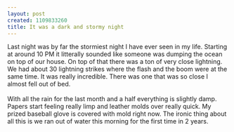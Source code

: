 ```yaml
--- 
layout: post
created: 1109833260
title: It was a dark and stormy night
---
```

Last night was by far the stormiest night I have ever seen in my life.  Starting at around 10 PM it litterally sounded like someone was dumping the ocean on top of our house.  On top of that there was a ton of very close lightning.  We had about 30 lightning strikes where the flash and the boom were at the same time.  It was really incredible.  There was one that was so close I almost fell out of bed.  <br /><br />With all the rain for the last month and a half everything is slightly damp.  Papers start feeling really limp and leather molds over really quick.  My prized baseball glove is covered with mold right now.  The ironic thing about all this is we ran out of water this morning for the first time in 2 years.
